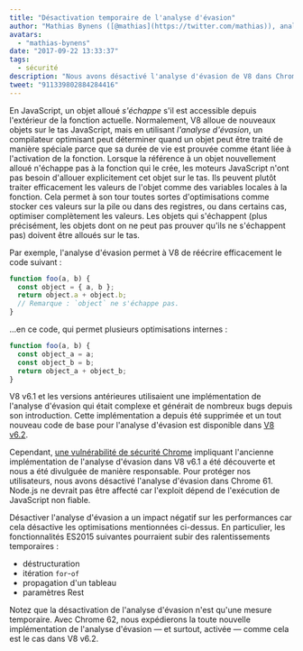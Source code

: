 ```yaml
---
title: "Désactivation temporaire de l'analyse d'évasion"
author: "Mathias Bynens ([@mathias](https://twitter.com/mathias)), analyste d'évasion de sandbox"
avatars: 
  - "mathias-bynens"
date: "2017-09-22 13:33:37"
tags: 
  - sécurité
description: "Nous avons désactivé l'analyse d'évasion de V8 dans Chrome 61 afin de protéger les utilisateurs contre une vulnérabilité de sécurité."
tweet: "911339802884284416"
---
```

En JavaScript, un objet alloué _s'échappe_ s'il est accessible depuis l'extérieur de la fonction actuelle. Normalement, V8 alloue de nouveaux objets sur le tas JavaScript, mais en utilisant _l'analyse d'évasion_, un compilateur optimisant peut déterminer quand un objet peut être traité de manière spéciale parce que sa durée de vie est prouvée comme étant liée à l'activation de la fonction. Lorsque la référence à un objet nouvellement alloué n'échappe pas à la fonction qui le crée, les moteurs JavaScript n'ont pas besoin d'allouer explicitement cet objet sur le tas. Ils peuvent plutôt traiter efficacement les valeurs de l'objet comme des variables locales à la fonction. Cela permet à son tour toutes sortes d'optimisations comme stocker ces valeurs sur la pile ou dans des registres, ou dans certains cas, optimiser complètement les valeurs. Les objets qui s'échappent (plus précisément, les objets dont on ne peut pas prouver qu'ils ne s'échappent pas) doivent être alloués sur le tas.

<!--truncate-->
Par exemple, l'analyse d'évasion permet à V8 de réécrire efficacement le code suivant :

```js
function foo(a, b) {
  const object = { a, b };
  return object.a + object.b;
  // Remarque : `object` ne s'échappe pas.
}
```

…en ce code, qui permet plusieurs optimisations internes :

```js
function foo(a, b) {
  const object_a = a;
  const object_b = b;
  return object_a + object_b;
}
```

V8 v6.1 et les versions antérieures utilisaient une implémentation de l'analyse d'évasion qui était complexe et générait de nombreux bugs depuis son introduction. Cette implémentation a depuis été supprimée et un tout nouveau code de base pour l'analyse d'évasion est disponible dans [V8 v6.2](/blog/v8-release-62).

Cependant, [une vulnérabilité de sécurité Chrome](https://chromereleases.googleblog.com/2017/09/stable-channel-update-for-desktop_21.html) impliquant l'ancienne implémentation de l'analyse d'évasion dans V8 v6.1 a été découverte et nous a été divulguée de manière responsable. Pour protéger nos utilisateurs, nous avons désactivé l'analyse d'évasion dans Chrome 61. Node.js ne devrait pas être affecté car l'exploit dépend de l'exécution de JavaScript non fiable.

Désactiver l'analyse d'évasion a un impact négatif sur les performances car cela désactive les optimisations mentionnées ci-dessus. En particulier, les fonctionnalités ES2015 suivantes pourraient subir des ralentissements temporaires :

- déstructuration
- itération `for`-`of`
- propagation d'un tableau
- paramètres Rest

Notez que la désactivation de l'analyse d'évasion n'est qu'une mesure temporaire. Avec Chrome 62, nous expédierons la toute nouvelle implémentation de l'analyse d'évasion — et surtout, activée — comme cela est le cas dans V8 v6.2.
